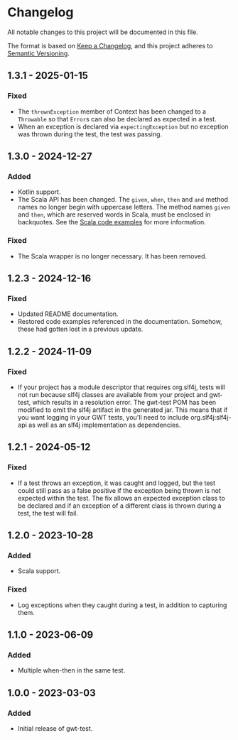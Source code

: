 # Changelog
All notable changes to this project will be documented in this file.

The format is based on [Keep a Changelog](https://keepachangelog.com/en/1.1.0/),
and this project adheres to [Semantic Versioning](https://semver.org/spec/v2.0.0.html).

## 1.3.1 - 2025-01-15

### Fixed
- The ```thrownException``` member of Context has been changed to a ```Throwable``` so that ```Error```s can also be declared
  as expected in a test.
- When an exception is declared via ```expectingException``` but no exception was thrown during the test, the test was passing.

## 1.3.0 - 2024-12-27

### Added
- Kotlin support.
- The Scala API has been changed. The ```given```, ```when```, ```then``` and ```and``` method names no longer begin with uppercase letters.
  The method names ```given``` and ```then```, which are reserved words in Scala, must be enclosed in backquotes.
  See the [Scala code examples](doc/scala-example.md) for more information.

### Fixed
- The Scala wrapper is no longer necessary. It has been removed.

## 1.2.3 - 2024-12-16

### Fixed
- Updated README documentation.
- Restored code examples referenced in the documentation. Somehow, these had gotten lost in a previous update.

## 1.2.2 - 2024-11-09

### Fixed
- If your project has a module descriptor that requires org.slf4j, tests will not run because slf4j classes are available from your project and
gwt-test, which results in a resolution error. The gwt-test POM has been modified to omit the slf4j artifact in the generated jar. This means that if
you want logging in your GWT tests, you'll need to include org.slf4j:slf4j-api as well as an slf4j implementation as dependencies.

## 1.2.1 - 2024-05-12

### Fixed
- If a test throws an exception, it was caught and logged, but the test could still pass as a false positive if the exception being thrown is not expected within the 
test. The fix allows an expected exception class to be declared and if an exception of a different class is thrown during a test, the test will fail. 

## 1.2.0 - 2023-10-28

### Added
- Scala support.

### Fixed
- Log exceptions when they caught during a test, in addition to capturing them.

## 1.1.0 - 2023-06-09

### Added
- Multiple when-then in the same test.

## 1.0.0 - 2023-03-03

### Added
- Initial release of gwt-test.